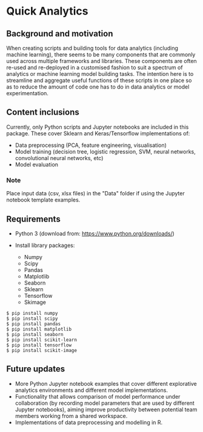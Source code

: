 # Quick Analytics

## Background and motivation
When creating scripts and building tools for data analytics (including machine learning), there seems to be many components that are commonly used across multiple frameworks and libraries. These components are often re-used and re-deployed in a customised fashion to suit a spectrum of analytics or machine learning model building tasks. The intention here is to streamline and aggregate useful functions of these scripts in one place so as to reduce the amount of code one has to do in data analytics or model experimentation.

## Content inclusions
Currently, only Python scripts and Jupyter notebooks are included in this package. These cover Sklearn and Keras/Tensorflow implementations of:
- Data preprocessing (PCA, feature engineering, visualisation)
- Model training (decision tree, logistic regression, SVM, neural networks, convolutional neural networks, etc)
- Model evaluation

### Note
Place input data (csv, xlsx files) in the "Data" folder if using the Jupyter notebook template examples.

## Requirements
- Python 3 (download from: https://www.python.org/downloads/)

- Install library packages:
  - Numpy
  - Scipy
  - Pandas
  - Matplotlib
  - Seaborn
  - Sklearn
  - Tensorflow
  - Skimage
```
$ pip install numpy
$ pip install scipy
$ pip install pandas
$ pip install matplotlib
$ pip install seaborn
$ pip install scikit-learn
$ pip install tensorflow
$ pip install scikit-image
```

## Future updates
- More Python Jupyter notebook examples that cover different explorative analytics environments and different model implementations.
- Functionality that allows comparison of model performance under collaboration (by recording model parameters that are used by different Jupyter notebooks), aiming improve productivity between potential team members working from a shared workspace.
- Implementations of data preprocessing and modelling in R.
